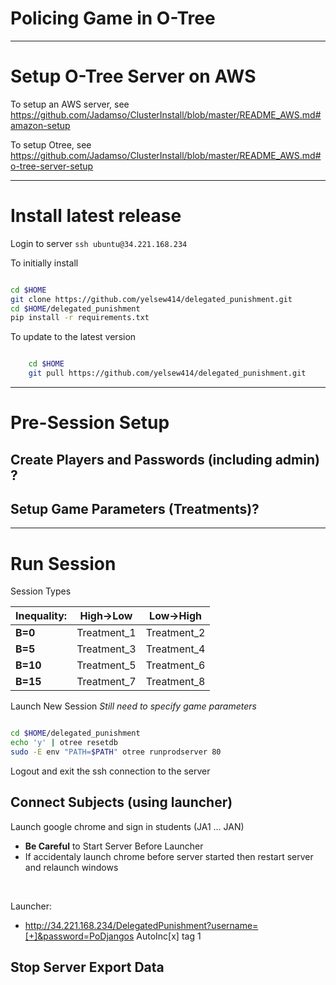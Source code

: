 # Policing Game in O-Tree

<!--
<img src="https://github.com/Jadamso/TerritoryR/blob/master/Pictures/TerritoryScreenshot2.png"  align="center" width="1000" height="500">
-->


---
# Setup O-Tree Server on AWS

To setup an AWS server, see
https://github.com/Jadamso/ClusterInstall/blob/master/README_AWS.md#amazon-setup

To setup Otree, see
https://github.com/Jadamso/ClusterInstall/blob/master/README_AWS.md#o-tree-server-setup


---
# Install latest release

Login to server `ssh ubuntu@34.221.168.234`

To initially install
```bash

cd $HOME
git clone https://github.com/yelsew414/delegated_punishment.git
cd $HOME/delegated_punishment
pip install -r requirements.txt

```

To update to the latest version
```bash

    cd $HOME
    git pull https://github.com/yelsew414/delegated_punishment.git

```


---
# Pre-Session Setup


## Create Players and Passwords (including admin) ? 

## Setup Game Parameters (Treatments)?

---
# Run Session

Session Types

<!-- ------------------------------------------------ -->

| **Inequality:** |**High->Low**|**Low->High**|
|-----------------|-------------|-------------|
| **B=0**         | Treatment_1 | Treatment_2 |
| **B=5**         | Treatment_3 | Treatment_4 |
| **B=10**        | Treatment_5 | Treatment_6 |
| **B=15**        | Treatment_7 | Treatment_8 |


<!-- ------------------------------------------------ -->


Launch New Session *Still need to specify game parameters*

```bash

cd $HOME/delegated_punishment
echo 'y' | otree resetdb
sudo -E env "PATH=$PATH" otree runprodserver 80

```


Logout and exit the ssh connection to the server

## Connect Subjects (using launcher)
Launch google chrome and sign in students (JA1 ... JAN) 
 * **Be Careful** to Start Server Before Launcher
 * If accidentaly launch chrome before server started then restart server and relaunch windows
</br>


Launcher:
 * http://34.221.168.234/DelegatedPunishment?username=[+]&password=PoDjangos
AutoInc[x] tag 1

<!--
Admins: username=admin & password=PoDjangos
 * http://34.221.168.234
-->



## Stop Server Export Data



